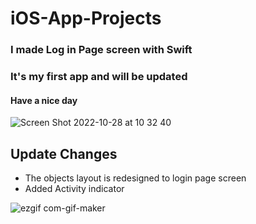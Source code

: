 # iOS-App-Projects
### I made Log in Page screen with Swift 
### It's my first app and will be updated
#### Have a nice day 
![Screen Shot 2022-10-28 at 10 32 40](https://user-images.githubusercontent.com/57291537/198531371-a7cfdc09-f4d6-48f5-96e2-a611281c85d1.png)

## Update Changes 

* The objects layout is redesigned to login page screen
* Added Activity indicator

![ezgif com-gif-maker](https://user-images.githubusercontent.com/57291537/198554987-3390ec31-3d6e-446e-8c73-cafab706446a.gif)
